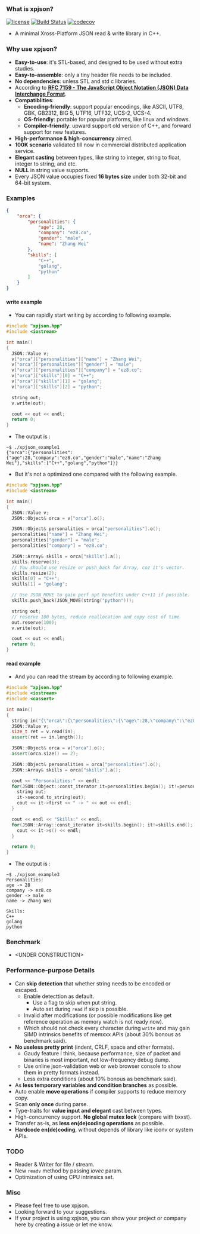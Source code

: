 
### What is xpjson?

[![license](https://img.shields.io/badge/license-MIT-brightgreen.svg?style=flat)](https://github.com/ez8-co/xpjson/blob/master/LICENSE)
[![Build Status](https://travis-ci.org/ez8-co/xpjson.svg?branch=master)](https://travis-ci.org/ez8-co/xpjson)
[![codecov](https://codecov.io/gh/ez8-co/xpjson/branch/master/graph/badge.svg)](https://codecov.io/gh/ez8-co/xpjson)

- A minimal Xross-Platform JSON read & write library in C++.

### Why use xpjson?

- **Easy-to-use**: it's STL-based, and designed to be used without extra studies.
- **Easy-to-assemble**: only a tiny header file needs to be included.
- **No dependencies**: unless STL and std c libraries.
- According to [**RFC 7159 - The JavaScript Object Notation (JSON) Data Interchange Format**](https://tools.ietf.org/html/rfc7159).
- **Compatiblities**: 
  - **Encoding-friendly**: support popular encodings, like ASCII, UTF8, GBK, GB2312, BIG 5, UTF16, UTF32, UCS-2, UCS-4.
  - **OS-friendly**: portable for popular platforms, like linux and windows.
  - **Compiler-friendly**: upward support old version of C++, and forward support for new features.
- **High-performance & high-concurrency** aimed.
- **100K scenario** validated till now in commercial distributed application service.
- **Elegant casting** between types, like string to integer, string to float, integer to string, and etc.
- **NULL** in string value supports.
- Every JSON value occupies fixed **16 bytes size** under both 32-bit and 64-bit system.

### Examples

``` json
{
    "orca": {
        "personalities": {
            "age": 28,
            "company": "ez8.co",
            "gender": "male",
            "name": "Zhang Wei"
        },
        "skills": [
            "C++",
            "golang",
            "python"
        ]
    }
}
```

#### write example

- You can rapidly start writing by according to following example.

``` cpp
#include "xpjson.hpp"
#include <iostream>

int main()
{
  JSON::Value v;
  v["orca"]["personalities"]["name"] = "Zhang Wei";
  v["orca"]["personalities"]["gender"] = "male";
  v["orca"]["personalities"]["company"] = "ez8.co";
  v["orca"]["skills"][0] = "C++";
  v["orca"]["skills"][1] = "golang";
  v["orca"]["skills"][2] = "python";

  string out;
  v.write(out);

  cout << out << endl;
  return 0;
}
```

- The output is :

```
~$ ./xpjson_example1
{"orca":{"personalities":{"age":28,"company":"ez8.co","gender":"male","name":"Zhang Wei"},"skills":["C++","golang","python"]}}
```

- But it's not a optimized one compared with the following example. 

``` cpp
#include "xpjson.hpp"
#include <iostream>

int main()
{
  JSON::Value v;
  JSON::Object& orca = v["orca"].o();

  JSON::Object& personalities = orca["personalities"].o();
  personalities["name"] = "Zhang Wei";
  personalities["gender"] = "male";
  personalities["company"] = "ez8.co";

  JSON::Array& skills = orca["skills"].a();
  skills.reserve(3);
  // You should use resize or push_back for Array, coz it's vector.
  skills.resize(2);
  skills[0] = "C++";
  skills[1] = "golang";

  // Use JSON_MOVE to gain perf opt benefits under C++11 if possible.
  skills.push_back(JSON_MOVE(string("python")));

  string out;
  // reserve 100 bytes, reduce reallocation and copy cost of time
  out.reserve(100);
  v.write(out);

  cout << out << endl;
  return 0;
}
```

#### read example

- And you can read the stream by according to following example.

``` cpp
#include "xpjson.hpp"
#include <iostream>
#include <cassert>

int main()
{
  string in("{\"orca\":{\"personalities\":{\"age\":28,\"company\":\"ez8.co\",\"gender\":\"male\",\"name\":\"Zhang Wei\"},\"skills\":[\"C++\",\"golang\",\"python\"]}}");
  JSON::Value v;
  size_t ret = v.read(in);
  assert(ret == in.length());

  JSON::Object& orca = v["orca"].o();
  assert(orca.size() == 2);

  JSON::Object& personalities = orca["personalities"].o();
  JSON::Array& skills = orca["skills"].a();

  cout << "Personalities:" << endl;
  for(JSON::Object::const_iterator it=personalities.begin(); it!=personalities.end(); ++it) {
    string out;
    it->second.to_string(out);
    cout << it->first << " -> " << out << endl;
  }

  cout << endl << "Skills:" << endl;
  for(JSON::Array::const_iterator it=skills.begin(); it!=skills.end(); ++it) {
    cout << it->s() << endl;
  }

  return 0;
}
```

- The output is :

```
~$ ./xpjson_example3
Personalities:
age -> 28
company -> ez8.co
gender -> male
name -> Zhang Wei

Skills:
C++
golang
python
```

### Benchmark

- \<UNDER CONSTRUCTION\>

### Performance-purpose Details

- Can **skip detection** that whether string needs to be encoded or escaped.
  - Enable detecttion as default.
    - Use a flag to skip when put string.
    - Auto set during `read` if skip is possible.
  - Invalid after modifications (or possible modifications like get reference operation as memory watch is not ready now).
  - Which should not check every character during `write` and may gain SIMD intrinsics benefits of memxxx APIs (about 30% bonous as benchmark said).
- **No useless pretty print** (indent, CRLF, space and other formats).
  - Gaudy feature I think, because performance, size of packet and binaries is most important, not low-frequency debug dump.
  - Use online json-validation web or web browser console to show them in pretty formats instead.
  - Less extra conditions (about 10% bonous as benchmark said).
- As **less temporary variables and condition branches** as possible.
- Auto enable **move operations** if compiler supports to reduce memory copy.
- Scan **only once** during parse.
- Type-traits for **value input and elegant** cast between types.
- High-concurrency support. **No global mutex lock** (compare with bxxst).
- Transfer as-is, as **less en(de)coding operations** as possible.
- **Hardcode en(de)coding**, without depends of library like iconv or system APIs.

### TODO

- Reader & Writer for file / stream.
- New `readv` method by passing *iovec* param.
- Optimization of using CPU intrinsics set.

### Misc

- Please feel free to use xpjson.
- Looking forward to your suggestions.
- If your project is using xpjson, you can show your project or company here by creating a issue or let me know.
